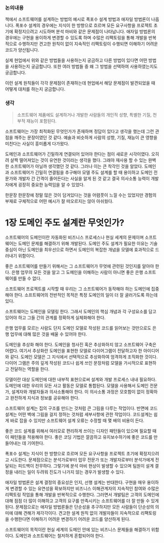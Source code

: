 ### 논의내용
책에서 소프트웨어를 설계하는 방법의 예시로 폭포수 설계 방법과 애자일 방법론이 나옵니다. 폭포수 설계의 경우에는 지식이 한 방향으로 흐르며 모든 요구사항을 프로젝트 초기에 확정지으려고 시도하며 분석 마비와 같은 문제점이 나타납니다. 애자일 방법론의 경우에는 구현을 용이하게 변경할 수 있도록 하며 수많은 리팩토링을 통해 개발을 반복적으로 수행하지만 견고한 원칙이 없이 지속적인 리팩토링이 수행되면 이해하기 어려운 코드가 양산됩니다.

실제 현업에서 위와 같은 방법들을 사용하는지 궁금하고 다른 방법이 있다면 어떤 방법을 사용하는지 궁금합니다. 또한 여러 방법들 중 왜 그 방법을 선택하여 사용하였는지도 궁금합니다.

이런 설계 원칙들이 각각 문제점이 존재하는데 현업에서 해당 문제점이 발견되었을 때 어떻게 대처를 하는지 궁금합니다.
### 생각
> 소프트웨어 제품에도 설계하거나 개발한 사람들의 개인적 성향, 특별한 기질, 천부적 재능이 포함된다.

소프트웨어는 가장 최적화된 무엇인가가 존재하며 정답이 있다고 생각을 했는데 그런 관점을 깨주는 문장이였던 것 같다. 예술과 비슷하게 사람의 성향, 기질, 재능이 큰 영향을 미친다는 사실이 흥미롭게 다가왔다.

도메인과 소프트웨어가 긴밀하게 연결되어 있어야 한다는 점이 새로운 시각이였다. 오히려 살짝 떨어져있는 것이 유연한 것이라는 생각을 했다. 그래야 재사용 할 수 있는 완벽한 소프트웨어가 아닐까 생각했던 것 같다. 그러나 이는 큰 착각인 것을 알았다. 도메인과 소프트웨어가 긴밀히 연결됨을 추구해야 모델 주도 설계를 할 때 용이하고 도메인 전문가와 개발자 간 간격이 줄어든다는 사실을 알게 된 것 같고 결국 의사소통 능력이 개발자에게 굉장히 중요한 능력임을 알 수 있었다.

한문장 한문장에 정말 많은 것이 담겨있다는 것을 어렴풋이 느낄 수는 있었지만 경험의 부재로 구체적으로 어떤 예시가 잘 떠오르지는 않아 아쉬웠다.

# 1장 도메인 주도 설계란 무엇인가?
소프트웨어의 도메인이란 자동화된 비즈니스 프로세스나 현실 세계의 문제이며 소프트웨어는 도메인 문제를 해결하기 위해 개발된다. 도메인 주도 설계가 필요한 이유는 기술 중심이 아닌 도메인을 최우선으로 하면서 도메인의 복잡한 개념을 모델에 효과적으로 드러내기 위함이다.

좋은 소프트웨어를 만들기 위해서는 그 소프트웨어가 무엇에 관련된 것인지를 알아야 한다. 은행 업무의 모든 것을 알고 그 도메인을 이해하는 사람이 아니면 좋은 은행 소프트웨어를 만들 수 없다.

소프트웨어 프로젝트를 시작할 때 우리는 그 소프트웨어가 동작해야 하는 도메인에 집중해야 한다. 소프트웨어의 전반적인 목적은 특정 도메인의 일이 더 잘 굴러가도록 하는데 있다.

소프트웨어는 도메인을 모델링 한다. 그래서 도메인의 핵심 개념과 각 구성요소를 담고 있어야 하고 그들 간의 관계를 정확하게 실체화해야 한다.

은행 업무를 모르는 사람도 단지 도메인 모델로 작성된 코드를 읽어보는 것만으로도 은행 업무에 대해 많은 것을 배울 수 있어야 한다.

도메인을 추상화 해야 한다. 도메인을 청사진 혹은 추상화하지 않고 소프트웨어 구축은 어렵다. 여기서 추상화란 도메인을 표현한 모델로 다이어그램이 전달하고자 한 아이디어와 같다. 도메인 모델은 그 지식에서 선택적으로 추상화하여 엄격하게 조직화한 것이다. 다이어 그램은 주의 깊게 작성된 코드나 쉽게 쓰인 문장처럼 모델을 가시적으로 표현하고 전달하는 역할을 한다.

모델이란 대상 도메인에 대한 내부적 표현으로써 설계와 개발 프로세스 내내 필요하다. 도메인에 대한 우리의 모든 사고 활동은 모델로 통합된다. 모델을 사용해서 도메인 전문가, 설계자와 개발자들과 의사소통해야 한다. 이 의사소통 과정은 모호함이 없이 정확하고 완전하게 지식과 정보를 공유해야 한다.

소프트웨어 설계는 집의 구조를 만드는 것처럼 큰 그림을 다루는 작업이다. 반면에 코드 설계는 어떤 벽에 그림을 걸지 정하는 것처럼 세부사항에 관한 작업이다. 코드설계는 쉽게 바로 잡을 수 있지만 소프트웨어 설계 오류는 수정할 때 몇 배의 비용이 든다.

좋은 코드 설계를 위해서 여러모로 편리하게 쓰이는 디자인 패턴들이 있으며 필요할 때 이 패턴들을 적용해야 한다. 좋은 코딩 기법은 깔끔하고 유지보수하기에 좋은 코드를 만들어내는 데 기여한다.

폭포수 설계는 지식이 한 방향으로 흐르며 모든 요구사항을 프로젝트 초기에 확정지으려고 시도한다. 문제점으로는 분석가로부터 업무 전문가 또는 개발자로부터 분석가에게 전달되는 피드백이 전무하다. 그렇기에 분석 마비 현상이 발생할 수 있으며 팀원이 설계 결정을 내리는 일이 두려워 진도가 나가지 않는 경우가 발생할 수 있다.

애자일 방법론은 설계 결정의 중요성은 인지, 선행 설계는 반대한다. 구현을 매우 용이하게 변경할 수 있는 유연성을 확보하지만 비즈니스 이해관계자의 지속적인 참여와 수많은 리팩토링 작업을 통해 개발을 반복적으로 수행한다. 그러면서 개발팀은 고객의 도메인에 대해 점점 더 많이 이해하고 고객의 요구를 만족시키는 소프트웨어를 더 잘 만들 수 있게 된다. 문제점으로는 애자일 방법론들은 단순성을 추구하지만 모든 사람들이 단순성의 의미에 대해 견해가 제각각이다. 견고한 설계 원칙 없이 개발자들이 지속적으로 리팩토링을 수행한다면 이해하기 어려운 변경하기 어려운 코드를 양산하게 된다.

소프트웨어의 목적이란 현실 세계의 도메인 안에 있는 비즈니스 문제들을 해결하기 위함이다. 도메인과 소프트웨어는 철저하게 혼합되어야 한다.